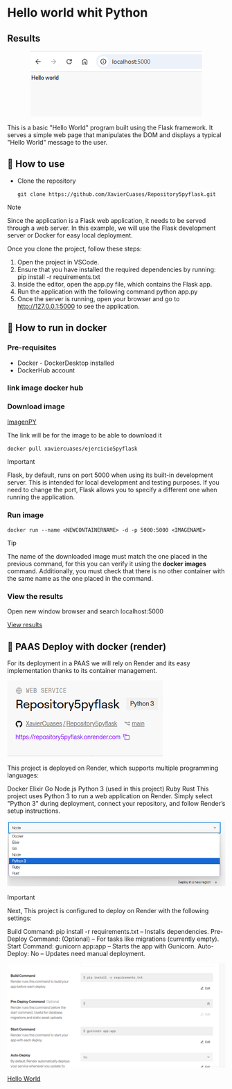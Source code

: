 # Hello world whit Python
## Results
<p align="center">
   <img src="./Resultados/resultado1.png" alt="Hello from Python">
</p>

This is a basic "Hello World" program built using the Flask framework. It serves a simple web page that manipulates the DOM and displays a typical "Hello World" message to the user.

## :open_book: How to use
* Clone the repository

    ```
    git clone https://github.com/XavierCuases/Repository5pyflask.git
    ```
> [!NOTE]
Since the application is a Flask web application, it needs to be served through a web server. In this example, we will use the Flask development server or Docker for easy local deployment.

Once you clone the project, follow these steps:

1. Open the project in VSCode.
2. Ensure that you have installed the required dependencies by running:
   pip install -r requirements.txt
3.   Inside the editor, open the app.py file, which contains the Flask app.
4. Run the application with the following command
   python app.py
5. Once the server is running, open your browser and go to http://127.0.0.1:5000 to see the application.


## :rocket: How to run in docker
### Pre-requisites
* Docker - DockerDesktop installed
* DockerHub account

### link image docker hub 


### Download image

[ImagenPY](https://hub.docker.com/r/xaviercuases/ejercicio5pyflask "click for visit")

The link will be for the image to be able to download it
```
docker pull xaviercuases/ejercicio5pyflask
```
> [!IMPORTANT]
> Flask, by default, runs on port 5000 when using its built-in development server. This is intended for local development and testing purposes. If you need to change the port, Flask allows you to specify a different one when running the application.
### Run image
```
docker run --name <NEWCONTAINERNAME> -d -p 5000:5000 <IMAGENAME>
```
> [!TIP]
> The name of the downloaded image must match the one placed in the previous command, for this you can verify it using the **docker images** command. Additionally, you must check that there is no other container with the same name as the one placed in the command.
### View the results
Open new window browser and search localhost:5000

[View results](#results)

## :light_rail: PAAS Deploy with docker (render)
For its deployment in a PAAS we will rely on Render and its easy implementation thanks to its container management. 

![Railway Service](./Resultados/render1.png "Service")

This project is deployed on Render, which supports multiple programming languages:

Docker
Elixir
Go
Node.js
Python 3 (used in this project)
Ruby
Rust
This project uses Python 3 to run a web application on Render. Simply select "Python 3" during deployment, connect your repository, and follow Render’s setup instructions.

![Build Container](./Resultados/render2.png "Build Configuration")

> [!IMPORTANT]
> Next, This project is configured to deploy on Render with the following settings:

Build Command: pip install -r requirements.txt – Installs dependencies.
Pre-Deploy Command: (Optional) – For tasks like migrations (currently empty).
Start Command: gunicorn app:app – Starts the app with Gunicorn.
Auto-Deploy: No – Updates need manual deployment.



![Generate Domain](./Resultados/render3.png "Domain")

[Hello World](https://repository5pyflask.onrender.com "click for visit")
